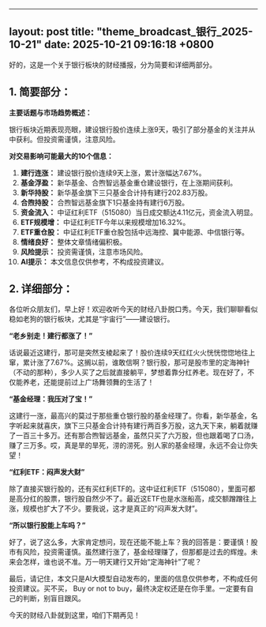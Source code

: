 
--- 
layout: post
title: "theme_broadcast_银行_2025-10-21"
date: 2025-10-21 09:16:18 +0800
--- 

好的，这是一个关于银行板块的财经播报，分为简要和详细两部分。

## 1. 简要部分：

**主要话题与市场趋势概述：**

银行板块近期表现亮眼，建设银行股价连续上涨9天，吸引了部分基金的关注并从中获利。但投资需谨慎，注意风险。

**对交易影响可能最大的10个信息：**

1.  **建行连涨：** 建设银行股价连续9天上涨，累计涨幅达7.67%。
2.  **基金浮盈：** 新华基金、合煦智远基金重仓建设银行，在上涨期间获利。
3.  **新华持股：** 新华基金旗下三只基金合计持有建行202.83万股。
4.  **合煦持股：** 合煦智远基金旗下1只基金持有建行6万股。
5.  **资金流入：** 中证红利ETF（515080）当日成交额达4.11亿元，资金流入明显。
6.  **ETF规模增：** 中证红利ETF今年以来规模增加16.32%。
7.  **ETF重仓股：** 中证红利ETF重仓股包括中远海控、冀中能源、中信银行等。
8.  **情绪良好：** 整体文章情绪偏积极。
9.  **风险提示：** 投资需谨慎，注意市场风险。
10. **AI提示：** 本文信息仅供参考，不构成投资建议。

## 2. 详细部分：

各位听众朋友们，早上好！欢迎收听今天的财经八卦脱口秀。今天，我们聊聊看似稳如老狗的银行板块，尤其是“宇宙行”——建设银行。

**“老乡别走！建行都涨了！”**

话说最近这建行，那可是突然支棱起来了！股价连续9天红红火火恍恍惚惚地往上窜，累计涨了7.67%。这搁以前，谁敢信啊？银行股，那可是股市里的定海神针（不动的那种），多少人买了之后就直接躺平，梦想着靠分红养老。现在好了，不仅能养老，还能提前过上广场舞领舞的生活了！

**“基金经理：我压对了宝！”**

这建行一涨，最高兴的莫过于那些重仓银行股的基金经理了。你看，新华基金，名字听起来就喜庆，旗下三只基金合计持有建行两百多万股，这九天下来，躺着就赚了一百三十多万。还有那合煦智远基金，虽然只买了六万股，但也跟着喝了口汤，赚了三万多。哎，真是旱的旱死，涝的涝死。别人家的基金经理，永远不会让你失望！

**“红利ETF：闷声发大财”**

除了直接买银行股的，还有买红利ETF的。这中证红利ETF（515080），里面可都是高分红的股票，银行股自然少不了。最近这ETF也是水涨船高，成交额蹭蹭往上涨，规模也扩大了不少。要我说，这才是真正的“闷声发大财”。

**“所以银行股能上车吗？”**

好了，说了这么多，大家肯定想问，现在还能不能上车？我的回答是：要谨慎！股市有风险，投资需谨慎。虽然建行涨了，基金经理赚了，但那都是过去的辉煌。未来会怎样，谁也说不准。万一明天建行又开始“定海神针”了呢？

最后，请记住，本文只是AI大模型自动发布的，里面的信息仅供参考，不构成任何投资建议。买不买， Buy or not to buy，最终决定权还是在你手里。一定要有自己的判断，别盲目跟风。

今天的财经八卦就到这里，咱们下期再见！